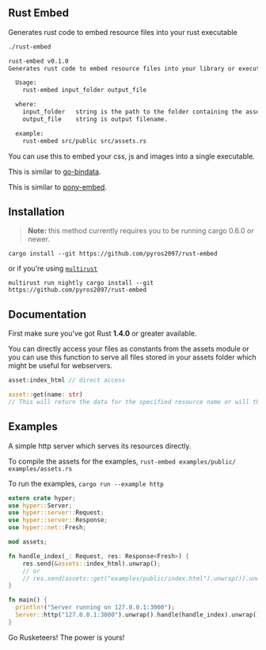 ## Rust Embed
Generates rust code to embed resource files into your rust executable

```bash
./rust-embed

rust-embed v0.1.0
Generates rust code to embed resource files into your library or executable

  Usage:
    rust-embed input_folder output_file

  where:
    input_folder   string is the path to the folder containing the assets.
    output_file    string is output filename.

  example:
    rust-embed src/public src/assets.rs
```

You can use this to embed your css, js and images into a single executable.

This is similar to [go-bindata](https://github.com/jteeuwen/go-bindata).

This is similar to [pony-embed](https://github.com/pyros2097/pony-embed).

## Installation

> **Note:** this method currently requires you to be running cargo 0.6.0 or
> newer.

```
cargo install --git https://github.com/pyros2097/rust-embed
```

or if you're using [`multirust`](https://github.com/brson/multirust)

```
multirust run nightly cargo install --git https://github.com/pyros2097/rust-embed
```


## Documentation
First make sure you've got Rust **1.4.0** or greater available.

You can directly access your files as constants from the assets module or
you can use this function to serve all files stored in your assets folder which might be useful for webservers.

```rust
asset:index_html // direct access

asset::get(name: str)  
// This will return the data for the specified resource name or will throw an // error if it cannot be found.
```

## Examples
A simple http server which serves its resources directly.

To compile the assets for the examples,
`rust-embed examples/public/ examples/assets.rs`

To run the examples,
`cargo run --example http`

```rust
extern crate hyper;
use hyper::Server;
use hyper::server::Request;
use hyper::server::Response;
use hyper::net::Fresh;

mod assets;

fn handle_index(_: Request, res: Response<Fresh>) {
    res.send(&assets::index_html).unwrap();
    // or
    // res.send(assets::get("examples/public/index.html").unwrap()).unwrap();
}

fn main() {
  println!("Server running on 127.0.0.1:3000");
  Server::http("127.0.0.1:3000").unwrap().handle(handle_index).unwrap();
}
```

Go Rusketeers!
The power is yours!

